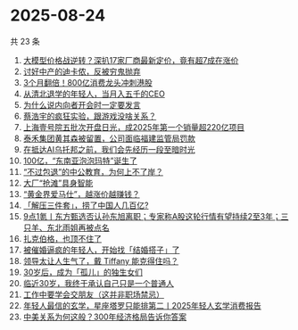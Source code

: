 # 2025-08-24

共 23 条

<!-- BEGIN 36KR -->
<!-- 最后更新时间 2025-08-24 14:36:03 +0800 -->
1. [大模型价格战逆转？深扒17家厂商最新定价，竟有超7成在涨价](https://36kr.com/p/3435332170124929)
1. [讨好中产的迪卡侬，反被穷鬼抛弃](https://36kr.com/p/3435227459243653)
1. [3个月翻倍！800亿消费龙头冲刺港股](https://36kr.com/p/3435254468529536)
1. [从清北退学的年轻人，当月入五千的CEO](https://36kr.com/p/3428037218242178)
1. [为什么说内向者开会时一定要发言](https://36kr.com/p/3408511379623301)
1. [蔡浩宇的疯狂实验，跟游戏没啥关系？](https://36kr.com/p/3434942221913728)
1. [上海壹号院五批次开盘日光，成2025年第一个销量超220亿项目](https://36kr.com/p/3436137759035010)
1. [泰禾集团黄其森被留置，公司面临福建监管局罚款](https://36kr.com/p/3435314397908617)
1. [在抵达AI乌托邦之前，我们会先经历一段至暗时光](https://36kr.com/p/3434919383355012)
1. [100亿，“东南亚泡泡玛特”诞生了](https://36kr.com/p/3434850677198211)
1. [“不过包退”的中公教育，为何上不了岸？](https://36kr.com/p/3434816676548231)
1. [大厂“抢滩”具身智能](https://36kr.com/p/3434868097846659)
1. [“黄金界爱马仕”，越涨价越赚钱？](https://36kr.com/p/3434843976748672)
1. [「解压三件套」，捞了中国人几百亿?](https://36kr.com/p/3434773894516355)
1. [9点1氪丨东方甄选否认孙东旭离职；专家称A股这轮行情有望持续2至3年；三只羊、东北雨姐再被点名](https://36kr.com/p/3434703051050627)
1. [扎克伯格，也顶不住了](https://36kr.com/p/3434020962815621)
1. [被催婚逼疯的年轻人，开始找「结婚搭子」了](https://36kr.com/p/3428039291063683)
1. [领导太让人生气了，戴 Tiffany 能克得住吗？](https://36kr.com/p/3433963070328201)
1. [30岁后，成为「孤儿」的独生女们](https://36kr.com/p/3428035428241027)
1. [临近30岁，我终于承认自己只是一个普通人](https://36kr.com/p/3433885573451395)
1. [工作中要学会交朋友（这并非职场禁忌）](https://36kr.com/p/3407007384407685)
1. [年轻人最信的玄学，星座塔罗只能排第二丨2025年轻人玄学消费报告](https://36kr.com/p/3428043689217409)
1. [中美关系为何这般？300年经济格局告诉你答案](https://36kr.com/p/3431082056650368)
<!-- END 36KR -->